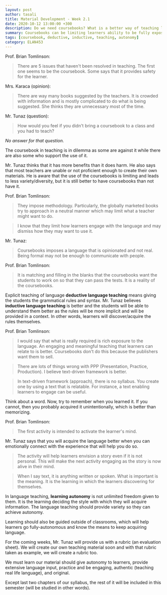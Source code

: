 ```yaml
---
layout: post
author: tasali
title: Material Development - Week 2.1 
date: 2020-10-12 13:00:00 +300
description: Do we need coursebooks? What is a better way of teaching language and engaging with learners? 
summary: Coursebooks can be limiting learners ability to be fully exposed the language as they try to be inclusive of different cultures (or types of people) at the cost losing specificity to a group of people, causing them learn unauthentic language (not used in real life). 
tags: [coursebook, deductive, inductive, teaching, autonomy]
category: ELAN453
---
```


Prof. Brian Tomlinson:

> There are 5 issues that haven't been resolved in teaching. The first one seems to be the coursebook. Some says that it provides safety for the learner.

Mrs. Karaca (opinion):

> There are way many books suggested by the teachers. It is crowded with information and is mostly complicated to do what is being suggested. She thinks they are unnecessary most of the time.

Mr. Tunaz (question):

> How would you feel if you didn't bring a coursebook to a class and you had to teach?

_No answer for that question._

The coursebook in teaching is in dilemma as some are against it while there are also some who support the use of it. 

Mr. Tunaz thinks that it has more benefits than it does harm. He also says that most teachers are unable or not proficient enough to create their own materials. He is aware that the use of the coursebooks is limiting and leads to less variety/diversity, but it is still better to have coursebooks than not have it.

Prof. Brian Tomlinson:

> They impose methodology. Particularly, the globally marketed books try to approach in a neutral manner which may limit what a teacher might want to do. 

> I know that they limit how learners engage with the language and may dismiss how they may want to use it. 

Mr. Tunaz:

> Coursebooks imposes a language that is opinionated and not real. Being formal may not be enough to communicate with people.

Prof. Brian Tomlinson:

> It is matching and filling in the blanks that the coursebooks want the students to work on so that they can pass the tests. It is a reality of the coursebooks.

Explicit teaching of language **deductive language teaching** means giving the students the grammatical rules and syntax. Mr. Tunaz believes **inductive language teaching** is better and the students will be able to understand them better as the rules will be more implicit and will be provided in a context. In other words, learners will discover/acquire the rules themselves.

Prof. Brian Tomlinson:

> I would say that what is really required is rich exposure to the language. An engaging and meaningful teaching that learners can relate to is better. Coursebooks don't do this because the publishers want them to sell.

> There are lots of things wrong with PPP (Presentation, Practice, Production). I believe text-driven framework is better.

> In text-driven framework (approach), there is no syllabus. You create one by using a text that is relatable. For instance, a text enabling learners to engage can be useful.

Think about a word. Now, try to remember when you learned it. If you cannot, then you probably acquired it unintentionally, which is better than memorizing.

Prof. Brian Tomlinson:

> The first activity is intended to activate the learner's mind. 

Mr. Tunaz says that you will acquire the language better when you can emotionally connect with the experience that will help you do so.

> The activity will help learners envision a story even if it is not personal. This will make the next activity engaging as the story is now alive in their mind. 

> When I say text, it is anything written or spoken. What is important is the meaning. It is the learning in which the learners discovering for themselves. 

In language teaching, **learning autonomy** is not unlimited freedom given to them. It is the learning deciding the style with which they will acquire information. The language teaching should provide variety so they can achieve autonomy.

Learning should also be guided outside of classrooms, which will help learners go fully-autonomous and know the means to keep acquiring language.

For the coming weeks, Mr. Tunaz will provide us with a rubric (an evaluation sheet). We will create our own teaching material soon and with that rubric taken as example, we will create a rubric too. 

We must learn our material should give autonomy to learners, provide extensive language input, practice and be engaging, authentic (teaching real life language), and original.

Except last two chapters of our syllabus, the rest of it will be included in this semester (will be studied in other words).
